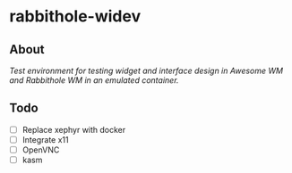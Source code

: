 # rabbithole-widev
## About
*Test environment for testing widget and interface design in Awesome WM and Rabbithole WM in an emulated container.*

## Todo
- [ ] Replace xephyr with docker
- [ ] Integrate x11
- [ ] OpenVNC
- [ ] kasm
